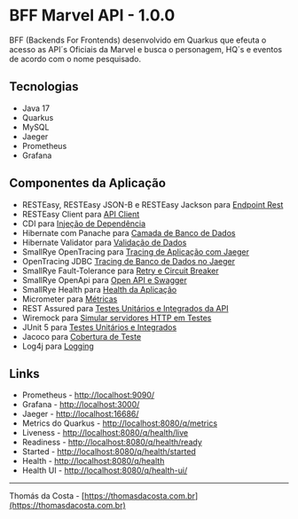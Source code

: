 # BFF Marvel API - 1.0.0

BFF (Backends For Frontends) desenvolvido em Quarkus que efeuta o acesso as API´s Oficiais da Marvel e busca o personagem, HQ´s e eventos de acordo com o nome pesquisado.

## Tecnologias

- Java 17
- Quarkus
- MySQL
- Jaeger
- Prometheus
- Grafana

## Componentes da Aplicação

- RESTEasy, RESTEasy JSON-B e RESTEasy Jackson para [Endpoint Rest](https://quarkus.io/guides/rest-json)
- RESTEasy Client para [API Client](https://quarkus.io/guides/rest-client)
- CDI para [Injeção de Dependência](https://quarkus.io/guides/cdi)
- Hibernate com Panache para [Camada de Banco de Dados](https://quarkus.io/guides/hibernate-orm-panache)
- Hibernate Validator para [Validação de Dados](https://quarkus.io/guides/validation)
- SmallRye OpenTracing para [Tracing de Aplicação com Jaeger](https://quarkus.io/guides/opentracing)
- OpenTracing JDBC [Tracing de Banco de Dados no Jaeger](https://quarkus.io/guides/opentracing)
- SmallRye Fault-Tolerance para [Retry e Circuit Breaker](https://quarkus.io/guides/smallrye-fault-tolerance)
- SmallRye OpenApi para [Open API e Swagger](https://quarkus.io/guides/openapi-swaggerui)
- SmallRye Health para [Health da Aplicação](https://quarkus.io/guides/smallrye-health)
- Micrometer para [Métricas](https://quarkus.io/guides/micrometer)
- REST Assured para [Testes Unitários e Integrados da API](https://quarkus.io/guides/getting-started-testing)
- Wiremock para [Simular servidores HTTP em Testes](https://wiremock.org/)
- JUnit 5 para [Testes Unitários e Integrados](https://junit.org/junit5/) 
- Jacoco para [Cobertura de Teste](https://quarkus.io/guides/tests-with-coverage)
- Log4j para [Logging](https://quarkus.io/guides/logging)

## Links

- Prometheus - [http://localhost:9090/](http://localhost:9090/)
- Grafana - [http://localhost:3000/](http://localhost:3000/)
- Jaeger - [http://localhost:16686/](http://localhost:16686/)
- Metrics do Quarkus - [http://localhost:8080/q/metrics](http://localhost:8080/q/metrics)
- Liveness - [http://localhost:8080/q/health/live](http://localhost:8080/q/health/live)
- Readiness - [http://localhost:8080/q/health/ready](http://localhost:8080/q/health/ready)
- Started - [http://localhost:8080/q/health/started](http://localhost:8080/q/health/started)
- Health - [http://localhost:8080/q/health](http://localhost:8080/q/health)
- Health UI - [http://localhost:8080/q/health-ui/](http://localhost:8080/q/health-ui/)

---
Thomás da Costa - [https://thomasdacosta.com.br](https://thomasdacosta.com.br)